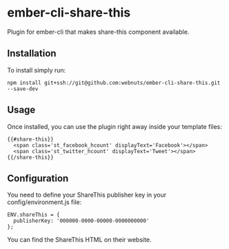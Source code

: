 # ember-cli-share-this

Plugin for ember-cli that makes share-this component available.

## Installation

To install simply run:

```
npm install git+ssh://git@github.com:webnuts/ember-cli-share-this.git --save-dev
```

## Usage

Once installed, you can use the plugin right away inside your template files:

```
{{#share-this}}
  <span class='st_facebook_hcount' displayText='Facebook'></span>
  <span class='st_twitter_hcount' displayText='Tweet'></span>
{{/share-this}}
```

## Configuration

You need to define your ShareThis publisher key in your config/environment.js file:

```
ENV.shareThis = {
  publisherKey: '000000-0000-00000-0000000000'
};
```

You can find the ShareThis HTML on their website.